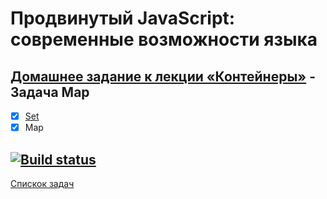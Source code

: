 # Продвинутый JavaScript: современные возможности языка
## [Домашнее задание к лекции «Контейнеры»](https://github.com/TomSG03/ajs-homeworks/tree/master/containers) - Задача Map
- [x] [Set](https://github.com/TomSG03/ajs-homeworks-containers-set)
- [x] Map

[![Build status](https://ci.appveyor.com/api/projects/status/7o85ifukah60hqa7?svg=true)](https://ci.appveyor.com/project/TomSG03/ajs-homeworks-containers-map)
---
[Спискок задач](https://github.com/TomSG03/ajs-homeworks-list)
